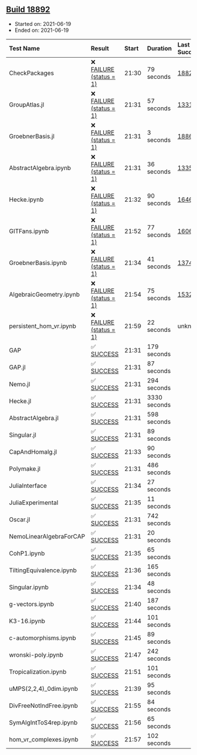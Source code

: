 ## [Build 18892](https://oscarci.mathematik.uni-kl.de/job/oscar/18892/)

* Started on: 2021-06-19
* Ended on: 2021-06-19

| Test Name    | Result | Start | Duration | Last Success | First Failure |
|:-------------|:-------|:------|:---------|:-------------|:--------------|
| CheckPackages | ❌ [FAILURE (status = 1)](https://oscarci.mathematik.uni-kl.de/job/oscar/18892/artifact/logs/build-18892/CheckPackages.log) | 21:30 | 79 seconds | [18822](https://oscarci.mathematik.uni-kl.de/job/oscar/18822/) | [18823](https://oscarci.mathematik.uni-kl.de/job/oscar/18823/) |
| GroupAtlas.jl | ❌ [FAILURE (status = 1)](https://oscarci.mathematik.uni-kl.de/job/oscar/18892/artifact/logs/build-18892/GroupAtlas.jl.log) | 21:31 | 57 seconds | [13311](https://oscarci.mathematik.uni-kl.de/job/oscar/13311/) | [13312](https://oscarci.mathematik.uni-kl.de/job/oscar/13312/) |
| GroebnerBasis.jl | ❌ [FAILURE (status = 1)](https://oscarci.mathematik.uni-kl.de/job/oscar/18892/artifact/logs/build-18892/GroebnerBasis.jl.log) | 21:31 | 3 seconds | [18864](https://oscarci.mathematik.uni-kl.de/job/oscar/18864/) | [18865](https://oscarci.mathematik.uni-kl.de/job/oscar/18865/) |
| AbstractAlgebra.ipynb | ❌ [FAILURE (status = 1)](https://oscarci.mathematik.uni-kl.de/job/oscar/18892/artifact/logs/build-18892/AbstractAlgebra.ipynb.log) | 21:31 | 36 seconds | [13355](https://oscarci.mathematik.uni-kl.de/job/oscar/13355/) | [13356](https://oscarci.mathematik.uni-kl.de/job/oscar/13356/) |
| Hecke.ipynb | ❌ [FAILURE (status = 1)](https://oscarci.mathematik.uni-kl.de/job/oscar/18892/artifact/logs/build-18892/Hecke.ipynb.log) | 21:32 | 90 seconds | [16463](https://oscarci.mathematik.uni-kl.de/job/oscar/16463/) | [16464](https://oscarci.mathematik.uni-kl.de/job/oscar/16464/) |
| GITFans.ipynb | ❌ [FAILURE (status = 1)](https://oscarci.mathematik.uni-kl.de/job/oscar/18892/artifact/logs/build-18892/GITFans.ipynb.log) | 21:52 | 77 seconds | [16068](https://oscarci.mathematik.uni-kl.de/job/oscar/16068/) | [16069](https://oscarci.mathematik.uni-kl.de/job/oscar/16069/) |
| GroebnerBasis.ipynb | ❌ [FAILURE (status = 1)](https://oscarci.mathematik.uni-kl.de/job/oscar/18892/artifact/logs/build-18892/GroebnerBasis.ipynb.log) | 21:34 | 41 seconds | [13748](https://oscarci.mathematik.uni-kl.de/job/oscar/13748/) | [13749](https://oscarci.mathematik.uni-kl.de/job/oscar/13749/) |
| AlgebraicGeometry.ipynb | ❌ [FAILURE (status = 1)](https://oscarci.mathematik.uni-kl.de/job/oscar/18892/artifact/logs/build-18892/AlgebraicGeometry.ipynb.log) | 21:54 | 75 seconds | [15322](https://oscarci.mathematik.uni-kl.de/job/oscar/15322/) | [15323](https://oscarci.mathematik.uni-kl.de/job/oscar/15323/) |
| persistent_hom_vr.ipynb | ❌ [FAILURE (status = 1)](https://oscarci.mathematik.uni-kl.de/job/oscar/18892/artifact/logs/build-18892/persistent_hom_vr.ipynb.log) | 21:59 | 22 seconds | unknown | unknown |
| GAP | ✅ [SUCCESS](https://oscarci.mathematik.uni-kl.de/job/oscar/18892/artifact/logs/build-18892/GAP.log) | 21:31 | 179 seconds |  |  |
| GAP.jl | ✅ [SUCCESS](https://oscarci.mathematik.uni-kl.de/job/oscar/18892/artifact/logs/build-18892/GAP.jl.log) | 21:31 | 87 seconds |  |  |
| Nemo.jl | ✅ [SUCCESS](https://oscarci.mathematik.uni-kl.de/job/oscar/18892/artifact/logs/build-18892/Nemo.jl.log) | 21:31 | 294 seconds |  |  |
| Hecke.jl | ✅ [SUCCESS](https://oscarci.mathematik.uni-kl.de/job/oscar/18892/artifact/logs/build-18892/Hecke.jl.log) | 21:31 | 3330 seconds |  |  |
| AbstractAlgebra.jl | ✅ [SUCCESS](https://oscarci.mathematik.uni-kl.de/job/oscar/18892/artifact/logs/build-18892/AbstractAlgebra.jl.log) | 21:31 | 598 seconds |  |  |
| Singular.jl | ✅ [SUCCESS](https://oscarci.mathematik.uni-kl.de/job/oscar/18892/artifact/logs/build-18892/Singular.jl.log) | 21:31 | 89 seconds |  |  |
| CapAndHomalg.jl | ✅ [SUCCESS](https://oscarci.mathematik.uni-kl.de/job/oscar/18892/artifact/logs/build-18892/CapAndHomalg.jl.log) | 21:33 | 90 seconds |  |  |
| Polymake.jl | ✅ [SUCCESS](https://oscarci.mathematik.uni-kl.de/job/oscar/18892/artifact/logs/build-18892/Polymake.jl.log) | 21:31 | 486 seconds |  |  |
| JuliaInterface | ✅ [SUCCESS](https://oscarci.mathematik.uni-kl.de/job/oscar/18892/artifact/logs/build-18892/JuliaInterface.log) | 21:34 | 27 seconds |  |  |
| JuliaExperimental | ✅ [SUCCESS](https://oscarci.mathematik.uni-kl.de/job/oscar/18892/artifact/logs/build-18892/JuliaExperimental.log) | 21:35 | 11 seconds |  |  |
| Oscar.jl | ✅ [SUCCESS](https://oscarci.mathematik.uni-kl.de/job/oscar/18892/artifact/logs/build-18892/Oscar.jl.log) | 21:31 | 742 seconds |  |  |
| NemoLinearAlgebraForCAP | ✅ [SUCCESS](https://oscarci.mathematik.uni-kl.de/job/oscar/18892/artifact/logs/build-18892/NemoLinearAlgebraForCAP.log) | 21:31 | 20 seconds |  |  |
| CohP1.ipynb | ✅ [SUCCESS](https://oscarci.mathematik.uni-kl.de/job/oscar/18892/artifact/logs/build-18892/CohP1.ipynb.log) | 21:35 | 65 seconds |  |  |
| TiltingEquivalence.ipynb | ✅ [SUCCESS](https://oscarci.mathematik.uni-kl.de/job/oscar/18892/artifact/logs/build-18892/TiltingEquivalence.ipynb.log) | 21:36 | 165 seconds |  |  |
| Singular.ipynb | ✅ [SUCCESS](https://oscarci.mathematik.uni-kl.de/job/oscar/18892/artifact/logs/build-18892/Singular.ipynb.log) | 21:34 | 48 seconds |  |  |
| g-vectors.ipynb | ✅ [SUCCESS](https://oscarci.mathematik.uni-kl.de/job/oscar/18892/artifact/logs/build-18892/g-vectors.ipynb.log) | 21:40 | 187 seconds |  |  |
| K3-16.ipynb | ✅ [SUCCESS](https://oscarci.mathematik.uni-kl.de/job/oscar/18892/artifact/logs/build-18892/K3-16.ipynb.log) | 21:44 | 101 seconds |  |  |
| c-automorphisms.ipynb | ✅ [SUCCESS](https://oscarci.mathematik.uni-kl.de/job/oscar/18892/artifact/logs/build-18892/c-automorphisms.ipynb.log) | 21:45 | 89 seconds |  |  |
| wronski-poly.ipynb | ✅ [SUCCESS](https://oscarci.mathematik.uni-kl.de/job/oscar/18892/artifact/logs/build-18892/wronski-poly.ipynb.log) | 21:47 | 242 seconds |  |  |
| Tropicalization.ipynb | ✅ [SUCCESS](https://oscarci.mathematik.uni-kl.de/job/oscar/18892/artifact/logs/build-18892/Tropicalization.ipynb.log) | 21:51 | 101 seconds |  |  |
| uMPS(2,2,4)_0dim.ipynb | ✅ [SUCCESS](https://oscarci.mathematik.uni-kl.de/job/oscar/18892/artifact/logs/build-18892/uMPS-2-2-4-_0dim.ipynb.log) | 21:39 | 95 seconds |  |  |
| DivFreeNotIndFree.ipynb | ✅ [SUCCESS](https://oscarci.mathematik.uni-kl.de/job/oscar/18892/artifact/logs/build-18892/DivFreeNotIndFree.ipynb.log) | 21:55 | 84 seconds |  |  |
| SymAlgIntToS4rep.ipynb | ✅ [SUCCESS](https://oscarci.mathematik.uni-kl.de/job/oscar/18892/artifact/logs/build-18892/SymAlgIntToS4rep.ipynb.log) | 21:56 | 65 seconds |  |  |
| hom_vr_complexes.ipynb | ✅ [SUCCESS](https://oscarci.mathematik.uni-kl.de/job/oscar/18892/artifact/logs/build-18892/hom_vr_complexes.ipynb.log) | 21:57 | 102 seconds |  |  |
